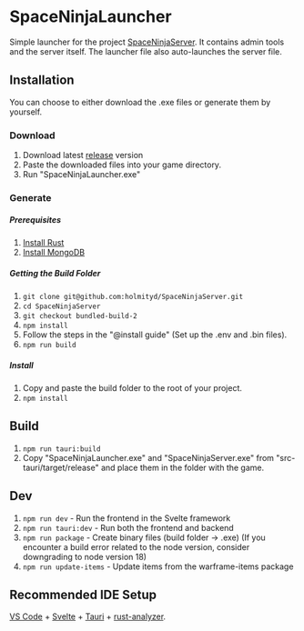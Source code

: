 
# SpaceNinjaLauncher

Simple launcher for the project [SpaceNinjaServer](https://github.com/AngeloTadeucci/SpaceNinjaServer). It contains admin tools and the server itself. The launcher file also auto-launches the server file.

## Installation
You can choose to either download the .exe files or generate them by yourself.

### Download
1. Download latest [release](https://github.com/holmityd/SpaceNinjaLauncher/releases) version
2. Paste the downloaded files into your game directory.
3. Run "SpaceNinjaLauncher.exe"

### Generate 
##### Prerequisites
1. [Install Rust](https://www.rust-lang.org/tools/install)
2. [Install MongoDB](https://www.mongodb.com/)

##### Getting the Build Folder
1. ```git clone git@github.com:holmityd/SpaceNinjaServer.git```
2. ```cd SpaceNinjaServer```
3. ```git checkout bundled-build-2```
4. ```npm install```
5. Follow the steps in the "@install guide" (Set up the .env and .bin files).
6. ```npm run build```

##### Install
1. Copy and paste the build folder to the root of your project.
2. ```npm install```


## Build
1. ```npm run tauri:build```
2. Copy "SpaceNinjaLauncher.exe" and "SpaceNinjaServer.exe" from "src-tauri/target/release" and place them in the folder with the game.

## Dev
1. ```npm run dev``` - Run the frontend in the Svelte framework
2. ```npm run tauri:dev``` - Run both the frontend and backend
3. ```npm run package``` - Create binary files (build folder -> .exe) (If you encounter a build error related to the node version, consider downgrading to node version 18)
4. ```npm run update-items``` - Update items from the warframe-items package

## Recommended IDE Setup
[VS Code](https://code.visualstudio.com/) + [Svelte](https://marketplace.visualstudio.com/items?itemName=svelte.svelte-vscode) + [Tauri](https://marketplace.visualstudio.com/items?itemName=tauri-apps.tauri-vscode) + [rust-analyzer](https://marketplace.visualstudio.com/items?itemName=rust-lang.rust-analyzer).
